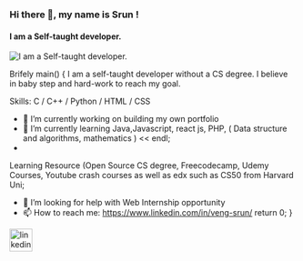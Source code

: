 ### Hi there 👋, my name is Srun !
#### I am a Self-taught developer.
 
![I am a Self-taught developer.](https://raw.githubusercontent.com/WANGZUNN/WANGZUNN/main/banner.png?token=AVSGG6PSDVNBLRRSRN5UNTTBTO6C2)

Brifely main()
{
I am a self-taught developer without a CS degree. I believe in baby step and hard-work to reach my goal.

Skills:  C / C++ / Python / HTML / CSS

- 🔭 I’m currently working on building my own portfolio 
- 🌱 I’m currently learning Java,Javascript, react js, PHP, ( Data structure and algorithms, mathematics ) << endl;
- 
Learning Resource (Open Source CS degree, Freecodecamp, Udemy Courses, Youtube crash courses as well as edx such as CS50 from Harvard Uni;
- 🤔 I’m looking for help with Web Internship opportunity 
- 📫 How to reach me: https://www.linkedin.com/in/veng-srun/  return 0; }

[<img src='https://cdn.jsdelivr.net/npm/simple-icons@3.0.1/icons/linkedin.svg' alt='linkedin' height='40'>](https://www.linkedin.com/in/veng-srun/)  

